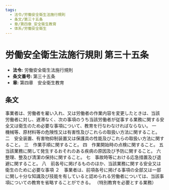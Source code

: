 ```yaml
---
tags:
  - 法令/労働安全衛生法施行規則
  - 条文/第三十五条
  - 章/第四章_安全衛生教育
  - 体系/労働安全衛生
---
```

# 労働安全衛生法施行規則 第三十五条

- **法令:** 労働安全衛生法施行規則
- **条文番号:** 第三十五条
- **章:** 第四章　安全衛生教育

## 条文
事業者は、労働者を雇い入れ、又は労働者の作業内容を変更したときは、当該労働者に対し、遅滞なく、次の事項のうち当該労働者が従事する業務に関する安全又は衛生のため必要な事項について、教育を行なわなければならない。
一　機械等、原材料等の危険性又は有害性及びこれらの取扱い方法に関すること。
二　安全装置、有害物抑制装置又は保護具の性能及びこれらの取扱い方法に関すること。
三　作業手順に関すること。
四　作業開始時の点検に関すること。
五　当該業務に関して発生するおそれのある疾病の原因及び予防に関すること。
六　整理、整及び清潔の保持に関すること。
七　事故時等における応急措置及び退避に関すること。
八　前各号に掲げるもののほか、当該業務に関する安全又は衛生のために必要な事項
２　事業者は、前項各号に掲げる事項の全部又は一部に関し十分な知識及び技能を有していると認められる労働者については、当該事項についての教育を省略することができる。
（特別教育を必要とする業務）

